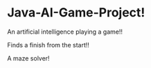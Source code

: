 # Java-AI-Game-Project!

An artificial intelligence playing a game!!

Finds a finish from the start!!

A maze solver!




